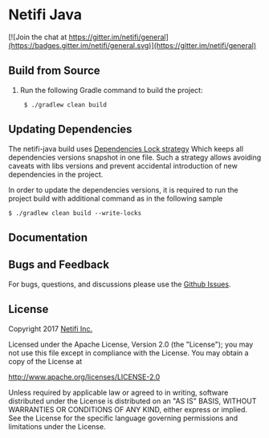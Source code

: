 # Netifi Java

[![Join the chat at https://gitter.im/netifi/general](https://badges.gitter.im/netifi/general.svg)](https://gitter.im/netifi/general)


## Build from Source
1. Run the following Gradle command to build the project:

        $ ./gradlew clean build
        
## Updating Dependencies
The netifi-java build uses [Dependencies Lock strategy](https://docs.gradle.org/current/userguide/dependency_locking.html)
Which keeps all dependencies versions snapshot in one file. Such a strategy allows avoiding caveats with libs versions and prevent accidental introduction of new dependencies in the project.

In order to update the dependencies versions, it is required to run the project build with 
additional command as in the following sample

    $ ./gradlew clean build --write-locks
            

## Documentation

## Bugs and Feedback

For bugs, questions, and discussions please use the [Github Issues](https://github.com/netifi/netifi-java/issues).

## License
Copyright 2017 [Netifi Inc.](https://www.netifi.com)

Licensed under the Apache License, Version 2.0 (the "License"); you may not use this file except in compliance with the License. You may obtain a copy of the License at

http://www.apache.org/licenses/LICENSE-2.0

Unless required by applicable law or agreed to in writing, software distributed under the License is distributed on an "AS IS" BASIS, WITHOUT WARRANTIES OR CONDITIONS OF ANY KIND, either express or implied. See the License for the specific language governing permissions and limitations under the License.
